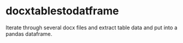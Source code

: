 # docxtablestodatframe
Iterate through several docx files and extract table data and put into a pandas dataframe.
